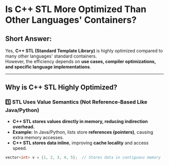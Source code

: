 # Is C++ STL More Optimized Than Other Languages' Containers?

## Short Answer:
Yes, **C++ STL (Standard Template Library)** is highly optimized compared to many other languages' standard containers.  
However, the efficiency depends on **use cases, compiler optimizations, and specific language implementations**.  

---

## Why is C++ STL Highly Optimized?

### 1️⃣ STL Uses Value Semantics (Not Reference-Based Like Java/Python)  
- **C++ STL stores values directly in memory, reducing indirection overhead.**  
- **Example:** In Java/Python, lists store **references (pointers)**, causing extra memory accesses.  
- **C++ STL stores data inline**, improving **cache locality** and access speed.

```cpp
vector<int> v = {1, 2, 3, 4, 5};  // Stores data in contiguous memory
